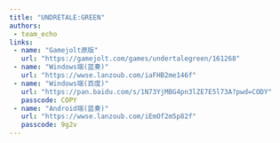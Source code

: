 ```yaml
---
title: "UNDRETALE:GREEN"
authors:
 - team_echo
links:
 - name: "Gamejolt原版"
   url: "https://gamejolt.com/games/undertalegreen/161268"
 - name: "Windows端(蓝奏)"
   url: "https://wwse.lanzoub.com/iaFHB2me146f"
 - name: "Windows端(百度)"
   url: "https://pan.baidu.com/s/1N73YjMBG4pn3lZE7E5l73A?pwd=CODY"
   passcode: COPY
 - name: "Android端(蓝奏)"
   url: "https://wwse.lanzoub.com/iEmOf2m5p82f"
   passcode: 9g2v
---
```

